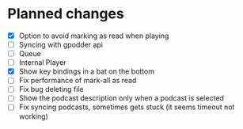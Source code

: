 # Planned changes

- [x] Option to avoid marking as read when playing
- [ ] Syncing with gpodder api
- [ ] Queue
- [ ] Internal Player
- [x] Show key bindings in a bat on the bottom
- [ ] Fix performance of mark-all as read
- [ ] Fix bug deleting file
- [ ] Show the podcast description only when a podcast is selected
- [ ] Fix syncing podcasts, sometimes gets stuck (it seems timeout not working)
